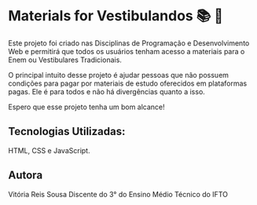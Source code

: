 # Materials for Vestibulandos 📚 📌

Este projeto foi criado nas Disciplinas de Programação e Desenvolvimento Web e permitirá que todos os usuários tenham acesso a materiais para o Enem ou Vestibulares Tradicionais.

O principal intuito desse projeto é ajudar pessoas que não possuem condições para pagar por  materiais  de estudo oferecidos em plataformas pagas. Ele é para todos e não há divergências quanto a isso. 

Espero que esse projeto tenha um bom alcance!

## Tecnologias Utilizadas:

HTML, CSS e JavaScript.

## Autora

Vitória Reis Sousa
Discente do 3° do Ensino Médio Técnico do IFTO
